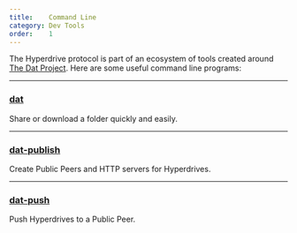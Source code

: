 ```yaml
---
title:    Command Line
category: Dev Tools
order:    1
---
```


The Hyperdrive protocol is part of an ecosystem of tools created around [The Dat Project](http://dat-data.com).
Here are some useful command line programs:

---

### [dat](https://github.com/datproject/dat)

Share or download a folder quickly and easily.

---

### [dat-publish](https://github.com/joehand/dat-publish)

Create Public Peers and HTTP servers for Hyperdrives.

---

### [dat-push](https://github.com/joehand/dat-push)

Push Hyperdrives to a Public Peer.

